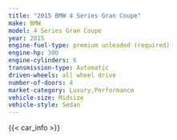 ```yaml
---
title: "2015 BMW 4 Series Gran Coupe"
make: BMW
model: 4 Series Gran Coupe
year: 2015
engine-fuel-type: premium unleaded (required)
engine-hp: 300
engine-cylinders: 6
transmission-type: Automatic
driven-wheels: all wheel drive
number-of-doors: 4
market-category: Luxury,Performance
vehicle-size: Midsize
vehicle-style: Sedan
---
```


{{< car_info >}}
